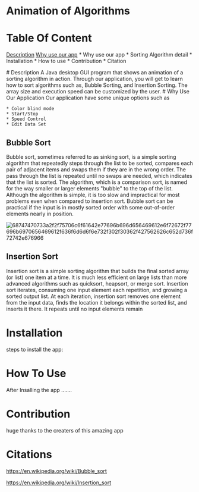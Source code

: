 # Animation of Algorithms

# Table Of Content
   [Description](#description)
   [Why use our app](#Whyuseourapp)
    * Why use our app
    * Sorting Algorithm detail
    * Installation
    * How to use
    * Contribution
    * Citation

<a name="description"/> 
# Description
  A Java desktop GUI program that shows an animation of a sorting algorithm in action. Through our application, you will get to learn how to sort algorithms such as, Bubble Sorting, and Insertion Sorting. The array size and execution speed can be customized by the user.

<a name="Whyuseourapp"/> 
# Why Use Our Application
  Our application have some unique options such as
  
    * Color blind mode
    * Start/Stop
    * Speed Control
    * Edit Data Set

## Bubble Sort  
  Bubble sort, sometimes referred to as sinking sort, is a simple sorting algorithm that repeatedly steps through the list to be sorted, compares each pair of adjacent items and swaps them if they are in the wrong order. The pass through the list is repeated until no swaps are needed, which indicates that the list is sorted. The algorithm, which is a comparison sort, is named for the way smaller or larger elements "bubble" to the top of the list. Although the algorithm is simple, it is too slow and impractical for most problems even when compared to insertion sort. Bubble sort can be practical if the input is in mostly sorted order with some out-of-order elements nearly in position.

![68747470733a2f2f75706c6f61642e77696b696d656469612e6f72672f77696b6970656469612f636f6d6d6f6e732f302f30362f427562626c652d736f72742e676966](https://user-images.githubusercontent.com/79339308/116643820-de260700-a93f-11eb-8e32-585a450a38b5.gif)


   
## Insertion Sort
  Insertion sort is a simple sorting algorithm that builds the final sorted array (or list) one item at a time. It is much less efficient on large lists than more advanced algorithms such as quicksort, heapsort, or merge sort. Insertion sort iterates, consuming one input element each repetition, and growing a sorted output list. At each iteration, insertion sort removes one element from the input data, finds the location it belongs within the sorted list, and inserts it there. It repeats until no input elements remain

# Installation

   steps to install the app:

# How To Use
   After Insalling the app .......

# Contribution

huge thanks to the creaters of this amazing app 

# Citations

https://en.wikipedia.org/wiki/Bubble_sort

https://en.wikipedia.org/wiki/Insertion_sort
